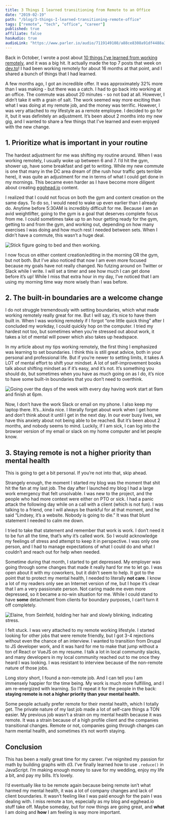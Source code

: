```yaml
---
title: 3 Things I learned transitioning from Remote to an Office
date: "2019-02-19"
path: "/blog/3-things-I-learned-transitioning-remote-office"
tags: ["remote", "tech", "office", "career"]
published: true
affiliate: false
hasAudio: true 
audioLink: "https://www.parler.io/audio/7119149108/a88ce8308a91df4488a3fdcef775a20bdacc2e2f.0310f77e-6797-446e-bd96-50bd083c8e74.mp3"
---
```


Back in October, I wrote a post about [10 things I've learned from working remotely](https://dev.to/lkopacz/10-things-ive-learned-from-working-remotely-240h), and it was a big hit. It actually made the top 7 posts that week on [dev.to](https://dev.to/devteam/the-7-most-popular-dev-posts-from-the-past-week-2bdb)! I had been working remotely for about 16 months at that point, and I shared a bunch of things that I had learned.

A few months ago, I got an incredible offer. It was approximately 32% more than I was making - but there was a catch. I had to go back into working at an office. The commute was about 20 minutes - so not bad at all. However, I didn’t take it with a grain of salt. The work seemed way more exciting than what I was doing at my remote job, and the money was terrific. However, I was very attached to my lifestyle as a remote employee. I decided to go for it, but it was definitely an adjustment. It’s been about 2 months into my new gig, and I wanted to share a few things that I’ve learned and even enjoyed with the new change.

## 1. Prioritize what is important in your routine

The hardest adjustment for me was shifting my routine around. When I was working remotely, I usually woke up between 6 and 7. I’d hit the gym, shower up, have some breakfast and get to writing. While my new commute is one that many in the DC area dream of (the rush hour traffic gets terrible here), it was quite an adjustment for me in terms of what I could get done in my mornings. This became even harder as I have become more diligent about creating [egghead.io](https://egghead.io/instructors/lindsey-kopacz) content.

I realized that I could not focus on both the gym and content creation on the same days. To do so, I would need to wake up even earlier than I already do. Anytime before 5:30AM is incredibly difficult for me. Because I am an avid weightlifter, going to the gym is a goal that deserves complete focus from me. I could sometimes take up to an hour getting ready for the gym, getting to and from the gym, and working out, depending on how many exercises I was doing and how much rest I needed between sets. When I didn’t have a commute, this wasn’t a huge deal.

![Stick figure going to bed and then working.](https://media.giphy.com/media/3GYmecuz4ncOc/giphy.gif)

I now focus on either content creation/editing in the morning OR the gym, but not both. But I’ve also noticed that now I am even more focused because my goals have not really changed. No futzing around on Twitter or Slack while I write. I will set a timer and see how much I can get done before it’s up! While I miss that extra hour in my day, I’ve noticed that I am using my morning time way more wisely than I was before.

## 2. The built-in boundaries are a welcome change
I do not struggle tremendously with setting boundaries, which what made working remotely really great for me. But I will say, it’s nice to have them built in. When I was working remotely if I forgot “one little quick thing” after I concluded my workday, I could quickly hop on the computer. I tried my hardest not too, but sometimes when you’re stressed out about work, it takes a lot of mental will power which also takes up headspace.

In my article about my tips working remotely, the first thing I emphasized was learning to set boundaries. I think this is still great advice, both in your personal and professional life. But if you’re newer to setting limits, it takes A LOT of mental effort to shift your mindset. A lot of self-improvement books talk about shifting mindset as if it’s easy, and it’s not. It’s something you should do, but sometimes when you have as much going on as I do, it’s nice to have some built-in boundaries that you don’t need to overthink.

![Going over the days of the week with every day having work start at 9am and finish at 6pm.](https://media.giphy.com/media/3o6Mblpo7jq1JBaXLi/giphy.gif)

Now, I don’t have the work Slack or email on my phone. I also keep my laptop there. It’s…kinda nice. I literally forget about work when I get home and don’t think about it until I get in the next day. In our ever busy lives, we have this anxiety about not being able to be reached. But it’s been about 2 months, and nobody seems to mind. Luckily, if I am sick, I can log into the browser version of my email or slack on my home computer and let people know.

## 3. Staying remote is not a higher priority than mental health
This is going to get a bit personal. If you’re not into that, skip ahead.

Strangely enough, the moment I started my blog was the moment that shit hit the fan at my last job. The day after I launched my blog I had a large work emergency that felt unsolvable. I was new to the project, and the people who had more context were either on PTO or sick. I had a panic attack the following day while on a call with a client (which is not fun). I was talking to a friend, one I will always be thankful for at that moment, and he said “Lindsey, it’s a website. Nobody is going to die.” It was that blunt statement I needed to calm me down.

I tried to take that statement and remember that work is work. I don’t need it to be fun all the time, that’s why it’s called work. So I would acknowledge my feelings of stress and attempt to keep it in perspective. I was only one person, and I had to manage expectations of what I could do and what I couldn’t and reach out for help when needed.

Sometime during that month, I started to get depressed. My employer was going through some changes that made it really hard for me to let go. I was open about it with my coworkers, but it didn’t seem to help. It got to the point that to protect my mental health, I needed to literally **not care**. I know a lot of my readers only see an Internet version of me, but I hope it’s clear that I am a very passionate person. Not caring made me even more depressed, so it became a no-win situation for me. While I could stand to have **some** detachment from clients for boundary purposes, I can’t turn it off completely.

![Elaine, from Seinfeld, holding her hair and slowly blinking, indicating stress.](https://media.giphy.com/media/3o7TKRwpns23QMNNiE/giphy.gif)

I felt stuck. I was very attached to my remote working lifestyle. I started looking for other jobs that were remote friendly, but I got 3-4 rejections without even the chance of an interview. I wanted to transition from Drupal to JS developer work, and it was hard for me to make that jump without a ton of React or VueJS on my resume. I talk a lot in local community slacks, and many developers in my local community reached out to me once they heard I was looking. I was resistant to interview because of the non-remote nature of those jobs.

Long story short, I found a non-remote job. And I can tell you I am immensely happier for the time being. My work is much more fulfilling, and I am re-energized with learning. So I’ll repeat it for the people in the back: **staying remote is not a higher priority than your mental health.**

Some people actually prefer remote for their mental health, which I totally get. The private nature of my last job made a lot of self-care things a TON easier. My previous job wasn’t a strain on my mental health because it was remote. It was a strain because of a high profile client and the companies transitional changes. Remote or not, companies going through changes can harm mental health, and sometimes it’s not worth staying.

## Conclusion
This has been a really great time for my career. I’ve reignited my passion for math by building graphs with d3. I’ve finally learned how to use `.reduce()` in JavaScript. I’m making enough money to save for my wedding, enjoy my life a bit, and pay my bills. It’s lovely.

I’d eventually like to be remote again because being remote isn’t what harmed my mental health, it was a lot of company changes and lack of client boundaries. It wasn’t feeling like I was paid enough for the pain I was dealing with. I miss remote a ton, especially as my blog and egghead.io stuff take off. Maybe someday, but for now things are going great, and **what** I am doing and **how** I am feeling is way more important.